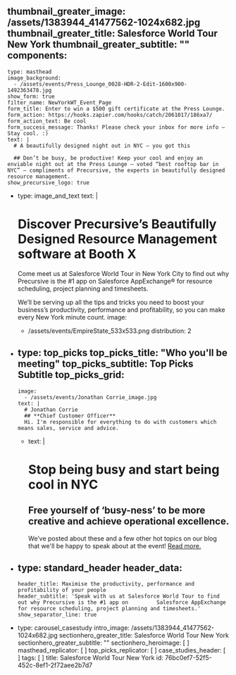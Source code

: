 thumbnail_greater_image: /assets/1383944_41477562-1024x682.jpg
thumbnail_greater_title: Salesforce World Tour New York
thumbnail_greater_subtitle: ""
components:
  - 
    type: masthead
    image_background:
      - /assets/events/Press_Lounge_0028-HDR-2-Edit-1600x900-1492363478.jpg
    show_form: true
    filter_name: NewYorkWT_Event_Page
    form_title: Enter to win a $500 gift certificate at the Press Lounge.
    form_action: https://hooks.zapier.com/hooks/catch/2061017/186xa7/
    form_action_text: Be cool
    form_success_message: Thanks! Please check your inbox for more info – Stay cool. :)
    text: |
      # A beautifully designed night out in NYC – you got this
      
      ## Don’t be busy, be productive! Keep your cool and enjoy an enviable night out at the Press Lounge – voted “best rooftop bar in NYC” – compliments of Precursive, the experts in beautifully designed resource management.
    show_precursive_logo: true
  - 
    type: image_and_text
    text: |
      # Discover Precursive’s Beautifully Designed Resource Management software at Booth X
      
      Come meet us at Salesforce World Tour in New York City to find out why Precursive is the #1 app on Salesforce AppExchange® for resource scheduling, project planning and timesheets.
      
      We’ll be serving up all the tips and tricks you need to boost your business’s productivity, performance and profitability, so you can make every New York minute count.
    image:
      - /assets/events/EmpireState_533x533.png
    distribution: 2
  - 
    type: top_picks
    top_picks_title: "Who you'll be meeting"
    top_picks_subtitle: Top Picks Subtitle
    top_picks_grid:
      - 
        image:
          - /assets/events/Jonathan Corrie_image.jpg
        text: |
          # Jonathan Corrie
          ## **Chief Customer Officer**
          Hi. I'm responsible for everything to do with customers which means sales, service and advice.
      - 
        text: |
          # Stop being busy and start being cool in NYC
          ## **Free yourself of ‘busy-ness’ to be more creative and achieve operational excellence.**
          We’ve posted about these and a few other hot topics on our blog that we'll be happy to speak about at the event! [Read more.](https://precursive.com/blog/precursive-salesforce-world-tour-new-york)
  - 
    type: standard_header
    header_data:
      - 
        header_title: Maximise the productivity, performance and profitability of your people
        header_subtitle: 'Speak with us at Salesforce World Tour to find out why Precursive is the #1 app on         Salesforce AppExchange for resource scheduling, project planning and timesheets.'
        show_separator_line: true
  - 
    type: carousel_casestudy
intro_image: /assets/1383944_41477562-1024x682.jpg
sectionhero_greater_title: Salesforce World Tour New York
sectionhero_greater_subtitle: ""
sectionhero_heroimage: [ ]
masthead_replicator: [ ]
top_picks_replicator: [ ]
case_studies_header: [ ]
tags: [ ]
title: Salesforce World Tour New York
id: 76bc0ef7-52f5-452c-8ef1-2f72aee2b7d7
